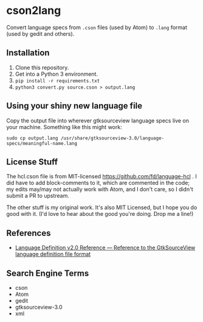 # cson2lang

Convert language specs from `.cson` files (used by Atom) to `.lang` format (used by gedit and others).


## Installation

1. Clone this repository.
2. Get into a Python 3 environment.
3. `pip install -r requirements.txt`
4. `python3 convert.py source.cson > output.lang`


## Using your shiny new language file

Copy the output file into wherever gtksourceview language specs live on your machine. Something like this might work:

    sudo cp output.lang /usr/share/gtksourceview-3.0/language-specs/meaningful-name.lang


## License Stuff

The hcl.cson file is from MIT-licensed https://github.com/fd/language-hcl . I did have to add block-comments to it, which are commented in the code; my edits may/may not actually work with Atom, and I don't care, so I didn't submit a PR to upstream.

The other stuff is my original work. It's also MIT Licensed, but I hope you do good with it. (I'd love to hear about the good you're doing. Drop me a line!)


## References

* [Language Definition v2.0 Reference — Reference to the GtkSourceView language definition file format ](https://developer.gnome.org/gtksourceview/stable/lang-reference.html)


## Search Engine Terms

* cson
* Atom
* gedit
* gtksourceview-3.0
* xml
